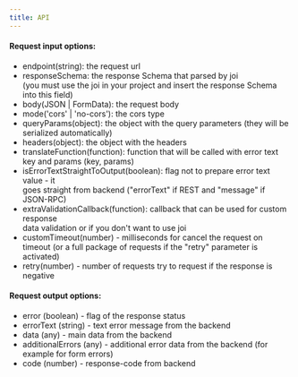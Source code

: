 ```yaml
---
title: API
---
```


#### Request input options:

- endpoint(string): the request url
- responseSchema: the response Schema that parsed by joi <br/>(you must use the joi in your project and insert the response Schema into this field)
- body(JSON | FormData): the request body
- mode('cors' | 'no-cors'): the cors type
- queryParams(object): the object with the query parameters (they will be serialized automatically)
- headers(object): the object with the headers
- translateFunction(function): function that will be called with error text key and params (key, params)
- isErrorTextStraightToOutput(boolean): flag not to prepare error text value - it <br/>
  goes straight from backend ("errorText" if REST and "message" if JSON-RPC)
- extraValidationCallback(function): callback that can be used for custom response <br/>
  data validation or if you don't want to use joi
- customTimeout(number) - milliseconds for cancel the request on timeout (or a full package of requests if the "retry" parameter is activated) 
- retry(number) - number of requests try to request if the response is negative


#### Request output options:

- error (boolean) - flag of the response status
- errorText (string) - text error message from the backend
- data (any) - main data from the backend
- additionalErrors (any) - additional error data from the backend (for example for form errors)
- code (number) - response-code from backend